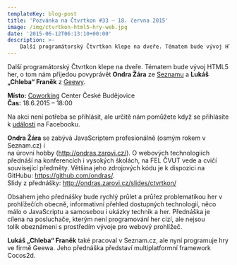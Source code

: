 ```yaml
---
templateKey: blog-post
title: 'Pozvánka na Čtvrtkon #33 – 18. června 2015'
image: /img/ctvrtkon-html5-hry-web.jpg
date: '2015-06-12T06:13:10+00:00'
description: >-
    Další programátorský Čtvrtkon klepe na dveře. Tématem bude vývoj HTML5 her, o tom nám přijedou povyprávět Ondra Žára ze Seznamu a Lukáš „Chleba“ Franěk z Geewy.Místo: Coworking Center ...
---
```

[](http://ctvrtkon.cz/wp-content/uploads/ctvrtkon-html5-hry-web.jpg)

Další programátorský Čtvrtkon klepe na dveře. Tématem bude vývoj HTML5 her, o tom nám přijedou povyprávět **Ondra Žára** ze [Seznamu](https://www.seznam.cz) a **Lukáš „Chleba“ Franěk** z [Geewy](http://www.geewa.com/).

**Místo:** [Coworking](http://www.coworkingcb.cz/ "http://www.coworkingcb.cz/") Center České Budějovice  
**Čas:** 18.6.2015 – 18:00

Na akci není potřeba se přihlásit, ale určitě nám pomůžete když se přihlásíte k [události](https://www.facebook.com/events/1391874661142414/) na Facebooku.

**Ondra Žára** se zabývá JavaScriptem profesionálně (osmým rokem v Seznam.cz) i  
na úrovni hobby (<http://ondras.zarovi.cz/>). O webových technologiích  
přednáší na konferencích i vysokých školách, na FEL ČVUT vede a cvičí  
související předměty. Většina jeho zdrojových kódu je k dispozici na  
GitHubu: <https://github.com/ondras/>.  
Slidy z přednášky: <http://ondras.zarovi.cz/slides/ctvrtkon/>

Obsahem jeho přednášky bude rychlý průlet a průřez problematikou her v  
prohlížečích obecně, informativní přehled dostupných technologií, něco  
málo o JavaScriptu a samosebou i ukázky technik a her. Přednáška je  
cílena na posluchače, kterým není programování her cizí, ale nejsou  
tolik obeznámeni s prostředím vývoje pro webový prohlížeč.

**Lukáš „Chleba“ Franěk** také pracoval v Seznam.cz, ale nyní programuje hry ve firmě Geewa. Jeho přednáška představí multiplatformní framework Cocos2d.